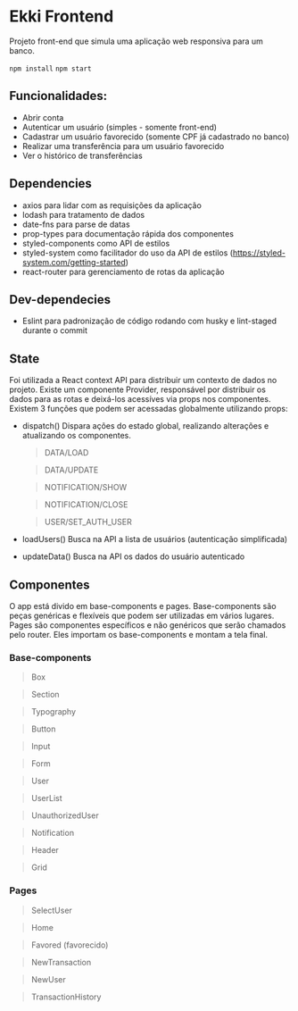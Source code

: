 # Ekki Frontend
Projeto front-end que simula uma aplicação web responsiva para um banco.

```npm install```
```npm start```

## Funcionalidades:
- Abrir conta
- Autenticar um usuário (simples - somente front-end)
- Cadastrar um usuário favorecido (somente CPF já cadastrado no banco)
- Realizar uma transferência para um usuário favorecido
- Ver o histórico de transferências

## Dependencies
- axios para lidar com as requisições da aplicação
- lodash para tratamento de dados
- date-fns para parse de datas
- prop-types para documentação rápida dos componentes
- styled-components como API de estilos
- styled-system como facilitador do uso da API de estilos (https://styled-system.com/getting-started)
- react-router para gerenciamento de rotas da aplicação

## Dev-dependecies
- Eslint para padronização de código rodando com husky e lint-staged durante o commit

## State
Foi utilizada a React context API para distribuir um contexto de dados no projeto. Existe um componente Provider, responsável por distribuir os dados para as rotas e deixá-los acessíves via props nos componentes. Existem 3 funções que podem ser acessadas globalmente utilizando props:

- dispatch()
  Dispara ações do estado global, realizando alterações e atualizando os componentes.
  > DATA/LOAD

  > DATA/UPDATE

  > NOTIFICATION/SHOW

  > NOTIFICATION/CLOSE

  > USER/SET_AUTH_USER

- loadUsers()
  Busca na API a lista de usuários (autenticação simplificada)

- updateData()
  Busca na API os dados do usuário autenticado

## Componentes
O app está divido em base-components e pages. Base-components são peças genéricas e flexíveis que podem ser utilizadas em vários lugares. Pages são componentes específicos e não genéricos que serão chamados pelo router. Eles importam os base-components e montam a tela final.

### Base-components
>Box

>Section

>Typography

>Button

>Input

>Form

>User

>UserList

>UnauthorizedUser

>Notification

>Header

>Grid


### Pages
>SelectUser

>Home

>Favored (favorecido)

>NewTransaction

>NewUser

>TransactionHistory

